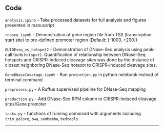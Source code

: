 Code
-----

`analysis.ipynb` - Take processed datasets for full analysis and figures presented in manuscript

`rnaseq.ipynb` - Demonstration of gene region file from TSS (transcription start site) to pre-defined promoter region (Default: [-1000, +200])

`GUIDEseq_vs_hotspot2` - Demonstration of DNase-Seq analysis using peak-call tools `hotspot2`. Quantification of relationship between DNase-Seq hotspots and CRISPR-induced cleavage sites was done by the distance of closest neighboring DNase-Seq hotspot to CRISPR-induced cleavage sites. 

`GeneDNaseCoverage.ipynb` - Run `production.py` in python notebook instead of terminal command

`preprocess.py` - A Ruffus supervised pipeline for DNase-Seq mapping

`production.py` - Add DNase-Seq RPM column to CRISPR-induced cleavage sites/Gene promoter

`tasks.py` - functions of running command with arguments including `trim_galore`, `bwa`, `sambamba`, `bedtools`.

---------------------